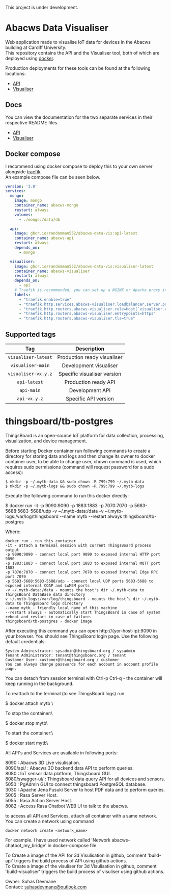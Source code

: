 This project is under development.


# Abacws Data Visualiser
Web application made to visualise IoT data for devices in the Abacws building at Cardiff University.\
This repository contains the API and the Visualiser tool, both of which are deployed using [docker](https://www.docker.com/).

Production deployments for these tools can be found at the following locations:
- [API](https://abacws.ggrainger.uk/api/)
- [Visualiser](https://abacws.ggrainger.uk/)

## Docs
You can view the documentation for the two separate services in their respective README files.
- [API](./api/README.md)
- [Visualiser](./visualiser/README.md)

## Docker compose
I recommend using docker compose to deploy this to your own server alongside [traefik](https://traefik.io/traefik/).\
An example compose file can be seen below.

```yml
version: '3.8'
services:
  mongo:
    image: mongo
    container_name: abacws-mongo
    restart: always
    volumes:
      - ./mongo:/data/db

  api:
    image: ghcr.io/randomman552/abacws-data-vis:api-latest
    container_name: abacws-api
    restart: always
    depends_on:
      - mongo

  visualiser:
    image: ghcr.io/randomman552/abacws-data-vis:visualiser-latest
    container_name: abacws-visualiser
    restart: always
    depends_on:
      - api
    # Traefik is recommended, you can set up a NGINX or Apache proxy instead, but traefik is much easier.
    labels:
      - "traefik.enable=true"
      - "traefik.http.services.abacws-visualiser.loadbalancer.server.port=80"
      - "traefik.http.routers.abacws-visualiser.rule=Host(`visualiser.abacws.example.com`)"
      - "traefik.http.routers.abacws-visualiser.entrypoints=https"
      - "traefik.http.routers.abacws-visualiser.tls=true"
```

## Supported tags
| Tag                 | Description                 |
|:-------------------:|:---------------------------:|
| `visualiser-latest` | Production ready visualiser |
| `visualiser-main`   | Development visualiser      |
| `visualiser-vx.y.z`  | Specific visualiser version |
| `api-latest`        | Production ready API        |
| `api-main`          | Development API             |
| `api-vx.y.z`         | Specific API version        |



 # thingsboard/tb-postgres
 ThingsBoard is an open-source IoT platform for data collection, processing, visualization, and device management.

Before starting Docker container run following commands to create a directory for storing data and logs and then change its owner to docker container user, to be able to change user, chown command is used, which requires sudo permissions (command will request password for a sudo access):
```
$ mkdir -p ~/.mytb-data && sudo chown -R 799:799 ~/.mytb-data
$ mkdir -p ~/.mytb-logs && sudo chown -R 799:799 ~/.mytb-logs
```
Execute the following command to run this docker directly:

$ docker run -it -p 9090:9090 -p 1883:1883 -p 7070:7070 -p 5683-5688:5683-5688/udp -v ~/.mytb-data:/data -v ~/.mytb-logs:/var/log/thingsboard --name mytb --restart always thingsboard/tb-postgres

Where:
```
docker run - run this container
-it - attach a terminal session with current ThingsBoard process output
-p 9090:9090 - connect local port 9090 to exposed internal HTTP port 9090
-p 1883:1883 - connect local port 1883 to exposed internal MQTT port 1883
-p 7070:7070 - connect local port 7070 to exposed internal Edge RPC port 7070
-p 5683-5688:5683-5688/udp - connect local UDP ports 5683-5688 to exposed internal COAP and LwM2M ports
-v ~/.mytb-data:/data - mounts the host's dir ~/.mytb-data to ThingsBoard DataBase data directory
v ~/.mytb-logs:/var/log/thingsboard - mounts the host’s dir ~/.mytb-data to ThingsBoard logs directory
--name mytb - friendly local name of this machine
--restart always - automatically start ThingsBoard in case of system reboot and restart in case of failure.
thingsboard/tb-postgres - docker image
```

After executing this command you can open http://{yor-host-ip}:9090 in your browser. You should see ThingsBoard login page. Use the following default credentials:
```
Systen Administrator: sysadmin@thingsboard.org / sysadmin
Tenant Administrator: tenant@thingsboard.org / tenant
Customer User: customer@thingsboard.org / customer
You can always change passwords for each account in account profile page.
```


You can detach from session terminal with Ctrl-p Ctrl-q - the container will keep running in the background.

To reattach to the terminal (to see ThingsBoard logs) run:

$ docker attach mytb \

To stop the container:\

$ docker stop mytb\

To start the container:\

$ docker start mytb\


All API's and Services are available in following ports:

8090 : Abacws 3D Live visulisation.\
8090/api/ : Abacws 3D backend data API to perform queries.\
8080 : IoT sensor data platform, Thingsboard GUI.\
8080/swagger-ui/ : Thingsboard data query API for all devices and sensors.\
5050 :  PgAdmin GUI to connect thingsboard PostgreSQL database.\
3030 : Apache Jena Fusuki Server to host PDF data and to perform queries.\
5005 :  Rasa Server Host.\
5055 : Rasa Action Server Host.\
8082 : Access Rasa Chatbot WEB UI to talk to the abacws.

to access all API and Services, attach all container with a same network. You can create a network using command 
``` 
docker network create <network_name>
```
For example. I have used network called 'Network abacws-chatbot_my_bridge' in docker-compose file.

To Create a image of the API for 3d Visulisation in github, comment 'build-api' triggers the build process of API using github actions. \
To Create a image of the visuliser for 3d Visulisation in github, comment 'build-visualiser' triggers the build process of visuliser using github actions. 


Owner: Suhas Devmane\
Contact: suhasdevmane@outlook.com